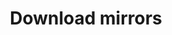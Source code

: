 ---
lang: en
layout: doc
permalink: /downloads/mirrors/
redirect_to: https://doc.qubes-os.org/en/latest/user/downloading-installing-upgrading/download-mirrors.html
ref: 148
title: Download mirrors
---